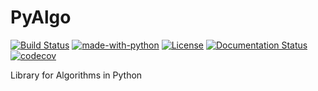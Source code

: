 # PyAlgo

[![Build Status](https://travis-ci.com/Devansh3712/PyAlgo.svg?branch=main)](https://travis-ci.com/Devansh3712/PyAlgo)
[![made-with-python](https://img.shields.io/badge/Made%20with-Python-1f425f.svg)](https://www.python.org/)
[![License](http://img.shields.io/:license-mit-blue.svg)](http://doge.mit-license.org)
[![Documentation Status](https://readthedocs.org/projects/pyalgo/badge/?version=latest)](https://pyalgo.readthedocs.io/en/latest/?badge=latest)
[![codecov](https://codecov.io/gh/Devansh3712/PyAlgo/branch/main/graph/badge.svg?token=E8FSTXSP97)](https://codecov.io/gh/Devansh3712/PyAlgo)

Library for Algorithms in Python
